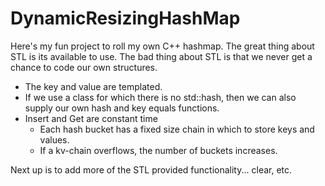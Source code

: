 # DynamicResizingHashMap
Here's my fun project to roll my own C++ hashmap.  The great thing about STL is its available to use.  The bad thing about STL is
that we never get a chance to code our own structures.

* The key and value are templated.
* If we use a class for which there is no std::hash, then we can also supply our own hash and key equals functions.
* Insert and Get are constant time
  * Each hash bucket has a fixed size chain in which to store keys and values.
  * If a kv-chain overflows, the number of buckets increases.
  
Next up is to add more of the STL provided functionality...  clear, etc. 
